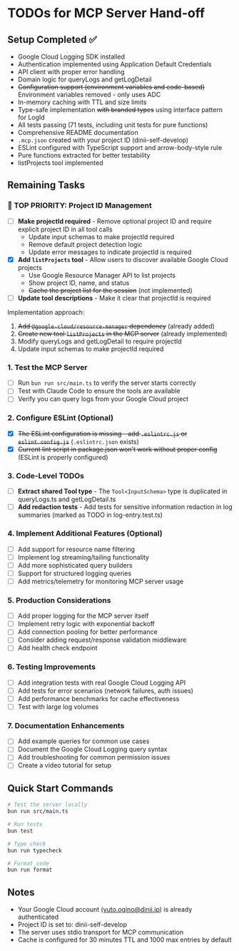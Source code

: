# TODOs for MCP Server Hand-off

## Setup Completed ✅
- Google Cloud Logging SDK installed
- Authentication implemented using Application Default Credentials
- API client with proper error handling
- Domain logic for queryLogs and getLogDetail
- ~~Configuration support (environment variables and code-based)~~ Environment variables removed - only uses ADC
- In-memory caching with TTL and size limits
- Type-safe implementation ~~with branded types~~ using interface pattern for LogId
- All tests passing (71 tests, including unit tests for pure functions)
- Comprehensive README documentation
- `.mcp.json` created with your project ID (dinii-self-develop)
- ESLint configured with TypeScript support and arrow-body-style rule
- Pure functions extracted for better testability
- listProjects tool implemented

## Remaining Tasks

### 🔴 TOP PRIORITY: Project ID Management
- [ ] **Make projectId required** - Remove optional project ID and require explicit project ID in all tool calls
  - Update input schemas to make projectId required
  - Remove default project detection logic
  - Update error messages to indicate projectId is required
- [x] **Add `listProjects` tool** - Allow users to discover available Google Cloud projects
  - Use Google Resource Manager API to list projects
  - Show project ID, name, and status
  - ~~Cache the project list for the session~~ (not implemented)
- [ ] **Update tool descriptions** - Make it clear that projectId is required

Implementation approach:
1. ~~Add `@google-cloud/resource-manager` dependency~~ (already added)
2. ~~Create new tool `listProjects` in the MCP server~~ (already implemented)
3. Modify queryLogs and getLogDetail to require projectId
4. Update input schemas to make projectId required

### 1. Test the MCP Server
- [ ] Run `bun run src/main.ts` to verify the server starts correctly
- [ ] Test with Claude Code to ensure the tools are available
- [ ] Verify you can query logs from your Google Cloud project

### 2. Configure ESLint (Optional)
- [x] ~~The ESLint configuration is missing - add `.eslintrc.js` or `eslint.config.js`~~ (`.eslintrc.json` exists)
- [x] ~~Current lint script in package.json won't work without proper config~~ (ESLint is properly configured)

### 3. Code-Level TODOs
- [ ] **Extract shared Tool type** - The `Tool<InputSchema>` type is duplicated in queryLogs.ts and getLogDetail.ts
- [ ] **Add redaction tests** - Add tests for sensitive information redaction in log summaries (marked as TODO in log-entry.test.ts)

### 4. Implement Additional Features (Optional)
- [ ] Add support for resource name filtering
- [ ] Implement log streaming/tailing functionality
- [ ] Add more sophisticated query builders
- [ ] Support for structured logging queries
- [ ] Add metrics/telemetry for monitoring MCP server usage

### 5. Production Considerations
- [ ] Add proper logging for the MCP server itself
- [ ] Implement retry logic with exponential backoff
- [ ] Add connection pooling for better performance
- [ ] Consider adding request/response validation middleware
- [ ] Add health check endpoint

### 6. Testing Improvements
- [ ] Add integration tests with real Google Cloud Logging API
- [ ] Add tests for error scenarios (network failures, auth issues)
- [ ] Add performance benchmarks for cache effectiveness
- [ ] Test with large log volumes

### 7. Documentation Enhancements
- [ ] Add example queries for common use cases
- [ ] Document the Google Cloud Logging query syntax
- [ ] Add troubleshooting for common permission issues
- [ ] Create a video tutorial for setup

## Quick Start Commands

```bash
# Test the server locally
bun run src/main.ts

# Run tests
bun test

# Type check
bun run typecheck

# Format code
bun run format
```

## Notes
- Your Google Cloud account (yuto.ogino@dinii.jp) is already authenticated
- Project ID is set to: dinii-self-develop
- The server uses stdio transport for MCP communication
- Cache is configured for 30 minutes TTL and 1000 max entries by default